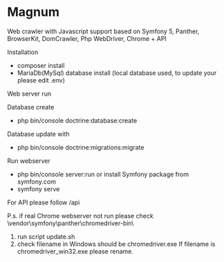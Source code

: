 # Magnum
Web crawler with Javascript support based on Symfony 5, Panther, BrowserKit, DomCrawler, Php WebDriver, Chrome + API

Installation
- composer install
- MariaDb(MySql) database install (local database used, to update your please edit .env)

Web server run

Database create
- php bin/console doctrine:database:create

Database update with
- php bin/console doctrine:migrations:migrate

Run webserver
- php bin/console server:run 
  or install Symfony package from symfony.com
- symfony serve

For API please follow /api

P.s. if real Chrome webserver not run please check \vendor\symfony\panther\chromedriver-bin\
1) run script update.sh
2) check filename in Windows should be chromedriver.exe If filename is chromedriver_win32.exe please rename.
